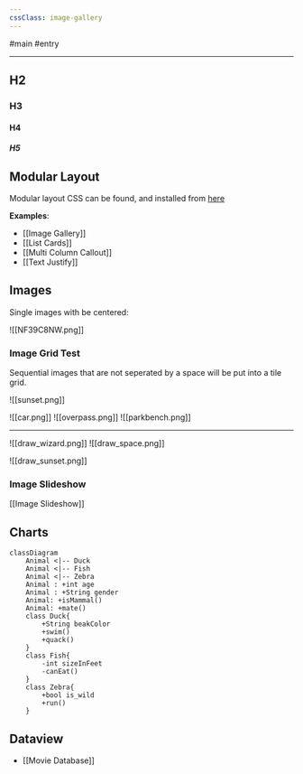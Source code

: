 ```yaml
---
cssClass: image-gallery
---
```


 #main #entry

-----------------
## H2
### H3
#### H4
##### H5

## Modular Layout

Modular layout CSS can be found, and installed from [here](https://github.com/efemkay/obsidian-modular-css-layout)

**Examples**:
* [[Image Gallery]]
* [[List Cards]]
* [[Multi Column Callout]]
* [[Text Justify]]

## Images

Single images with be centered:

![[NF39C8NW.png]]

### Image Grid Test

Sequential images that are not seperated by a space will be put into a tile grid.

![[sunset.png]]

![[car.png]]
![[overpass.png]]
![[parkbench.png]]

---------------------

![[draw_wizard.png]]
![[draw_space.png]]

![[draw_sunset.png]]


### Image Slideshow

[[Image Slideshow]]

## Charts


```mermaid
classDiagram
    Animal <|-- Duck
    Animal <|-- Fish
    Animal <|-- Zebra
    Animal : +int age
    Animal : +String gender
    Animal: +isMammal()
    Animal: +mate()
    class Duck{
        +String beakColor
        +swim()
        +quack()
    }
    class Fish{
        -int sizeInFeet
        -canEat()
    }
    class Zebra{
        +bool is_wild
        +run()
    }
```


## Dataview

* [[Movie Database]]
